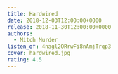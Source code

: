 ```yaml
---
title: Hardwired
date: 2018-12-03T12:00:00+0000
release: 2018-11-30T12:00:00+0000
authors:
  - Mitch Murder
listen_of: 4nagl2ORrwFi8nAmjTrqp3
cover: hardwired.jpg
rating: 4.5
---
```

